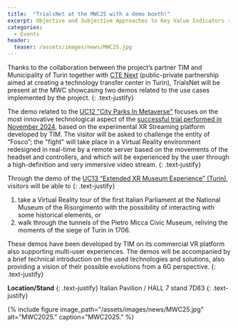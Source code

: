 ```yaml
---
title:  "TrialsNet at the MWC25 with a demo booth!"
excerpt: Objective and Subjective Approaches to Key Value Indicators - Sharing methodological approaches and evaluation instruments. Jointly Organised Workshop by 6G4Society and TRIALSNET.
categories: 
  - Events
header:
  teaser: /assets/images/news/MWC25.jpg
---
```


Thanks to the collaboration between the project’s partner TIM and Municipality of Turin together with [CTE Next](https://ctenext.it/en/) (public-private partnership aimed at creating a technology transfer center in Turin), TrialsNet will be present at the MWC showcasing two demos related to the use cases implemented by the project. 
{: .text-justify}

The demo related to the [UC12 "City Parks In Metaverse"](https://trialsnet.eu/usecases/UC12/) focuses on the most innovative technological aspect of the [successful trial performed in November 2024](https://trialsnet.eu/news/uc12trial/), based on the experimental XR Streaming platform developed by TIM. The visitor will be asked to challenge the entity of “Fosco”; the "fight" will take place in a Virtual Reality environment redesigned in real-time by a remote server based on the movements of the headset and controllers, and which will be experienced by the user through a high-definition and very immersive video stream. 
{: .text-justify}

Through the demo of the [UC13 “Extended XR Museum Experience” (Turin)](https://trialsnet.eu/usecases/UC13/), visitors will be able to 
{: .text-justify}
1. take a Virtual Reality tour of the first Italian Parliament at the National Museum of the Risorgimento with the possibility of interacting with some historical elements, or
2. walk through the tunnels of the Pietro Micca Civic Museum, reliving the moments of the siege of Turin in 1706.

These demos have been developed by TIM on its commercial VR platform also supporting multi-user experiences. The demos will be accompanied by a brief technical introduction on the used technologies and solutions, also providing a vision of their possible evolutions from a 6G perspective.
{: .text-justify}

**Location/Stand**
{: .text-justify}
Italian Pavilion / HALL 7 stand 7D83
{: .text-justify}

{% include figure image_path="/assets/images/news/MWC25.jpg" alt="MWC2025." caption="MWC2025." %}



